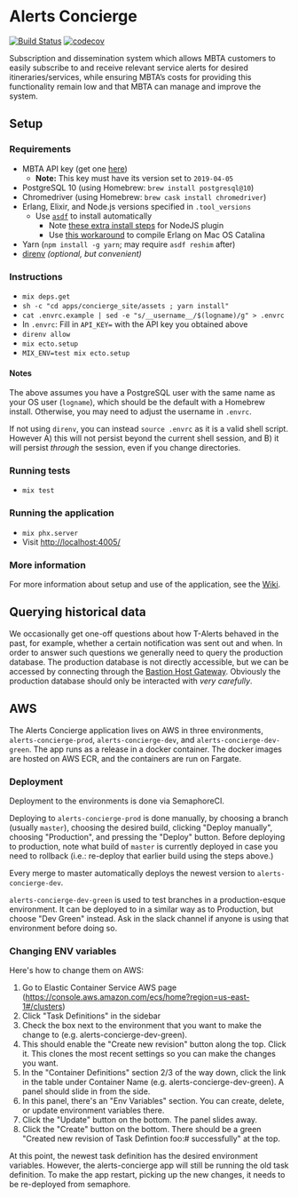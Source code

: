 # Alerts Concierge

[![Build Status](https://semaphoreci.com/api/v1/projects/de013d4d-9f29-4afd-83d4-85f13e0699e6/1892610/badge.svg)](https://semaphoreci.com/mbta/alerts_concierge)
[![codecov](https://codecov.io/gh/mbta/alerts_concierge/branch/master/graph/badge.svg?token=yvAzhPtUcf)](https://codecov.io/gh/mbta/alerts_concierge)

Subscription and dissemination system which allows MBTA customers to easily
subscribe to and receive relevant service alerts for desired
itineraries/services, while ensuring MBTA’s costs for providing this
functionality remain low and that MBTA can manage and improve the system.

## Setup

### Requirements

- MBTA API key (get one [here](https://dev.api.mbtace.com))
  - **Note:** This key must have its version set to `2019-04-05`
- PostgreSQL 10 (using Homebrew: `brew install postgresql@10`)
- Chromedriver (using Homebrew: `brew cask install chromedriver`)
- Erlang, Elixir, and Node.js versions specified in `.tool_versions`
  - Use [`asdf`](https://github.com/asdf-vm/asdf) to install automatically
    - Note [these extra install steps][nodejs-reqs] for NodeJS plugin
    - Use [this workaround][erlang-fix] to compile Erlang on Mac OS Catalina
- Yarn (`npm install -g yarn`; may require `asdf reshim` after)
- [direnv](https://github.com/direnv/direnv) _(optional, but convenient)_

[nodejs-reqs]: https://github.com/asdf-vm/asdf-nodejs#requirements
[erlang-fix]: https://github.com/kerl/kerl/issues/320#issuecomment-556565250

### Instructions

- `mix deps.get`
- `sh -c "cd apps/concierge_site/assets ; yarn install"`
- `cat .envrc.example | sed -e "s/__username__/$(logname)/g" > .envrc`
- In `.envrc`: Fill in `API_KEY=` with the API key you obtained above
- `direnv allow`
- `mix ecto.setup`
- `MIX_ENV=test mix ecto.setup`

#### Notes

The above assumes you have a PostgreSQL user with the same name as your OS user
(`logname`), which should be the default with a Homebrew install. Otherwise, you
may need to adjust the username in `.envrc`.

If not using `direnv`, you can instead `source .envrc` as it is a valid shell
script. However A) this will not persist beyond the current shell session, and
B) it will persist _through_ the session, even if you change directories.

### Running tests

- `mix test`

### Running the application

- `mix phx.server`
- Visit <http://localhost:4005/>

### More information

For more information about setup and use of the application, see the
[Wiki](https://github.com/mbta/alerts_concierge/wiki).

## Querying historical data

We occasionally get one-off questions about how T-Alerts behaved in the past, for example, whether a certain notification was sent out and when. In order to answer such questions we generally need to query the production database. The production database is not directly accessible, but we can be accessed by connecting through the [Bastion Host Gateway](https://github.com/mbta/wiki/blob/master/devops/bastion-host.md). Obviously the production database should only be interacted with _very carefully_.

## AWS

The Alerts Concierge application lives on AWS in three environments, `alerts-concierge-prod`, `alerts-concierge-dev`, and `alerts-concierge-dev-green`. The app runs as a release in a docker container. The docker images are hosted on AWS ECR, and the containers are run on Fargate.

### Deployment

Deployment to the environments is done via SemaphoreCI.

Deploying to `alerts-concierge-prod` is done manually, by choosing a branch (usually `master`), choosing the desired build, clicking "Deploy manually", choosing "Production", and pressing the "Deploy" button. Before deploying to production, note what build of `master` is currently deployed in case you need to rollback (i.e.: re-deploy that earlier build using the steps above.)

Every merge to master automatically deploys the newest version to `alerts-concierge-dev`.

`alerts-concierge-dev-green` is used to test branches in a production-esque environment. It can be deployed to in a similar way as to Production, but choose "Dev Green" instead. Ask in the slack channel if anyone is using that environment before doing so.

### Changing ENV variables

Here's how to change them on AWS:

1. Go to Elastic Container Service AWS page (https://console.aws.amazon.com/ecs/home?region=us-east-1#/clusters)
1. Click "Task Definitions" in the sidebar
1. Check the box next to the environment that you want to make the change to (e.g. alerts-concierge-dev-green).
1. This should enable the "Create new revision" button along the top. Click it. This clones the most recent settings so you can make the changes you want.
1. In the "Container Definitions" section 2/3 of the way down, click the link in the table under Container Name (e.g. alerts-concierge-dev-green). A panel should slide in from the side.
1. In this panel, there's an "Env Variables" section. You can create, delete, or update environment variables there.
1. Click the "Update" button on the bottom. The panel slides away.
1. Click the "Create" button on the bottom. There should be a green "Created new revision of Task Defintion foo:# successfully" at the top.

At this point, the newest task definition has the desired environment variables. However, the alerts-concierge app will still be running the old task definition. To make the app restart, picking up the new changes, it needs to be re-deployed from semaphore.

